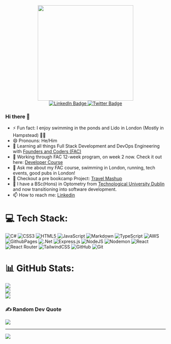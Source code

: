 <div id="header" align="center">
  <img src="https://media.giphy.com/media/v1.Y2lkPTc5MGI3NjExcXhkdXM0M240bGN6aG9ldWE3cGNjZGhlaXA5bWxwdm1ra2ExNXZ3ZCZlcD12MV9pbnRlcm5hbF9naWZfYnlfaWQmY3Q9Zw/qgQUggAC3Pfv687qPC/giphy.gif" width=300px>
  
  <div id="badges">
    <a href="https://www.linkedin.com/in/fearghalkavanagh/">
      <img src="https://img.shields.io/badge/LinkedIn-blue?style=for-the-badge&logo=linkedin&logoColor=white" alt="LinkedIn Badge"/>
    </a>
    <a href="https://twitter.com/Feargh_">
      <img src="https://img.shields.io/badge/Twitter-blue?style=for-the-badge&logo=twitter&logoColor=white" alt="Twitter Badge"/>
    </a>
  </div>
</div>

### Hi there 👋


- ⚡ Fun fact: I enjoy swimming in the ponds and Lido in London (Mostly in Hampstead) 🏊‍♂️
- 😄 Pronouns: He/Him
- 🌱 Learning all things Full Stack Development and DevOps Engineering with [Founders and Coders (FAC)](https://www.foundersandcoders.com/)
- 🔭 Working through FAC 12-week program, on week 2 now. Check it out here: [Developer Course](https://learn.foundersandcoders.com/course/syllabus/developer/introduction/schedule/)
- 💬 Ask me about my FAC course, swimming in London, running, tech events, good pubs in London!
- 👀 Checkout a pre bookcamp Project: [Travel Mashup](https://github.com/fac29b/feargh-james-travel-mashup)
- 🎒 I have a BSc(Hons) in Optometry from [Technological University Dublin](https://www.tudublin.ie/study/undergraduate/courses/optometry-tu871/?courseSubjects=Sciences%20%26%20Health&keywords=&courseType=) and now transitioning into software development.
- 📫 How to reach me: [Linkedin](https://www.linkedin.com/in/fearghalkavanagh/)

<!--
**Feargh/Feargh** is a ✨ _special_ ✨ repository because its `README.md` (this file) appears on your GitHub profile.

Here are some ideas to get you started:
- 👯 I’m looking to collaborate on ...
- 🤔 I’m looking for help with ...

-->

# 💻 Tech Stack:
![C#](https://img.shields.io/badge/c%23-%23239120.svg?style=for-the-badge&logo=csharp&logoColor=white) ![CSS3](https://img.shields.io/badge/css3-%231572B6.svg?style=for-the-badge&logo=css3&logoColor=white) ![HTML5](https://img.shields.io/badge/html5-%23E34F26.svg?style=for-the-badge&logo=html5&logoColor=white) ![JavaScript](https://img.shields.io/badge/javascript-%23323330.svg?style=for-the-badge&logo=javascript&logoColor=%23F7DF1E) ![Markdown](https://img.shields.io/badge/markdown-%23000000.svg?style=for-the-badge&logo=markdown&logoColor=white) ![TypeScript](https://img.shields.io/badge/typescript-%23007ACC.svg?style=for-the-badge&logo=typescript&logoColor=white) ![AWS](https://img.shields.io/badge/AWS-%23FF9900.svg?style=for-the-badge&logo=amazon-aws&logoColor=white) ![GithubPages](https://img.shields.io/badge/github%20pages-121013?style=for-the-badge&logo=github&logoColor=white) ![.Net](https://img.shields.io/badge/.NET-5C2D91?style=for-the-badge&logo=.net&logoColor=white) ![Express.js](https://img.shields.io/badge/express.js-%23404d59.svg?style=for-the-badge&logo=express&logoColor=%2361DAFB) ![NodeJS](https://img.shields.io/badge/node.js-6DA55F?style=for-the-badge&logo=node.js&logoColor=white) ![Nodemon](https://img.shields.io/badge/NODEMON-%23323330.svg?style=for-the-badge&logo=nodemon&logoColor=%BBDEAD) ![React](https://img.shields.io/badge/react-%2320232a.svg?style=for-the-badge&logo=react&logoColor=%2361DAFB) ![React Router](https://img.shields.io/badge/React_Router-CA4245?style=for-the-badge&logo=react-router&logoColor=white) ![TailwindCSS](https://img.shields.io/badge/tailwindcss-%2338B2AC.svg?style=for-the-badge&logo=tailwind-css&logoColor=white) ![GitHub](https://img.shields.io/badge/github-%23121011.svg?style=for-the-badge&logo=github&logoColor=white) ![Git](https://img.shields.io/badge/git-%23F05033.svg?style=for-the-badge&logo=git&logoColor=white)

# 📊 GitHub Stats:
![](https://github-readme-stats.vercel.app/api?username=Feargh&theme=dark&hide_border=false&include_all_commits=false&count_private=false)<br/>
![](https://github-readme-streak-stats.herokuapp.com/?user=Feargh&theme=dark&hide_border=false)<br/>
![](https://github-readme-stats.vercel.app/api/top-langs/?username=Feargh&theme=dark&hide_border=false&include_all_commits=false&count_private=false&layout=compact)

### ✍️ Random Dev Quote
![](https://quotes-github-readme.vercel.app/api?type=vetical&theme=radical)


---
[![](https://visitcount.itsvg.in/api?id=Feargh&icon=0&color=0)](https://visitcount.itsvg.in)

<!-- Proudly created with GPRM ( https://gprm.itsvg.in ) -->


